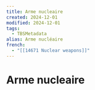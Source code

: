 ```yaml
---
title: Arme nucleaire
created: 2024-12-01
modified: 2024-12-01
tags:
  - TBSMetadata
alias: Arme nucléaire
french:
  - "[[14671 Nuclear weapons]]"
---
```

# Arme nucleaire
